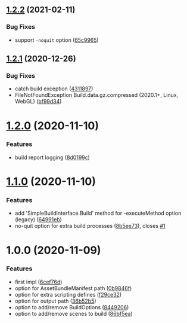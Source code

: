 ## [1.2.2](https://github.com/mob-sakai/SimpleBuildInterface/compare/1.2.1...1.2.2) (2021-02-11)


### Bug Fixes

* support `-noquit` option ([65c9965](https://github.com/mob-sakai/SimpleBuildInterface/commit/65c996580e84a4c5692b3a3215ebcdbf5e17167b))

## [1.2.1](https://github.com/mob-sakai/SimpleBuildInterface/compare/1.2.0...1.2.1) (2020-12-26)


### Bug Fixes

* catch build exception ([4311897](https://github.com/mob-sakai/SimpleBuildInterface/commit/4311897ecbc50b79a96ad1a21b926dc6283e5f6c))
* FileNotFoundException Build.data.gz.compressed (2020.1+, Linux, WebGL) ([bf99d34](https://github.com/mob-sakai/SimpleBuildInterface/commit/bf99d3438e75809b018e13bc15e1aee49f43474b))

# [1.2.0](https://github.com/mob-sakai/SimpleBuildInterface/compare/1.1.0...1.2.0) (2020-11-10)


### Features

* build report logging ([8d0199c](https://github.com/mob-sakai/SimpleBuildInterface/commit/8d0199c42b724c156d1bde075ed7e2835b065bac))

# [1.1.0](https://github.com/mob-sakai/SimpleBuildInterface/compare/1.0.0...1.1.0) (2020-11-10)


### Features

* add 'SimpleBuildInterface.Build' method for -executeMethod option (legacy) ([64991eb](https://github.com/mob-sakai/SimpleBuildInterface/commit/64991eb7e12de2ec3eb0599101756fea831ea703))
* no-quit option for extra build processes ([8b5ee73](https://github.com/mob-sakai/SimpleBuildInterface/commit/8b5ee7348b64dc7c1ae13ca1b750d3de1a1b30ad)), closes [#1](https://github.com/mob-sakai/SimpleBuildInterface/issues/1)

# 1.0.0 (2020-11-09)


### Features

* first impl ([6cef76d](https://github.com/mob-sakai/SimpleBuildInterface/commit/6cef76de79417e897c5aa0b9d34703d5103f025a))
* option for AssetBundleManifest path ([0b9846f](https://github.com/mob-sakai/SimpleBuildInterface/commit/0b9846f96deb14522a40c96d827d5520ef4d55fa))
* option for extra scripting defines ([f29ce32](https://github.com/mob-sakai/SimpleBuildInterface/commit/f29ce320fd864d91aa7f515155bbededbebebd43))
* option for output path ([36b52b5](https://github.com/mob-sakai/SimpleBuildInterface/commit/36b52b551e6711c7bdaa581d964365405da4e5a5))
* option to add/remove BuildOptions ([8449206](https://github.com/mob-sakai/SimpleBuildInterface/commit/844920622c6f0a225dc65897431fd8b15ca28709))
* option to add/remove scenes to build ([86bf5ea](https://github.com/mob-sakai/SimpleBuildInterface/commit/86bf5eaee132498b74369e7cf4bc0d476e936dd9))
